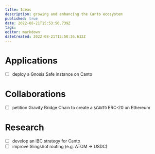 ```yaml
---
title: Ideas
description: growing and enhancing the Canto ecosystem
published: true
date: 2022-08-21T15:53:50.739Z
tags: 
editor: markdown
dateCreated: 2022-08-21T15:50:36.612Z
---
```


# Applications
- [ ] deploy a Gnosis Safe instance on Canto


# Collaborations
- [ ] petition Gravity Bridge Chain to create a `$CANTO` ERC-20 on Ethereum


# Research
- [ ] develop an IBC strategy for Canto
- [ ] improve Slingshot routing (e.g. ATOM → USDC)
